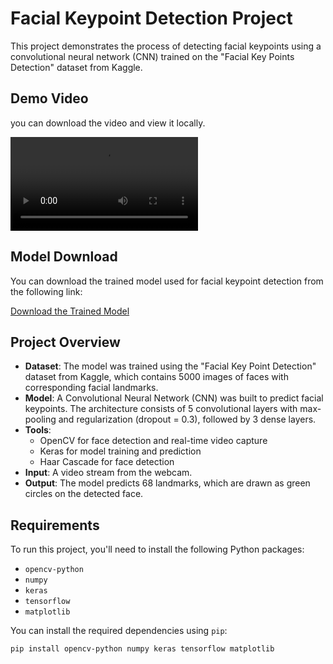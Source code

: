 # Facial Keypoint Detection Project

This project demonstrates the process of detecting facial keypoints using a convolutional neural network (CNN) trained on the "Facial Key Points Detection" dataset from Kaggle.

## Demo Video

you can download the video and view it locally.

![Demo Video](https://github.com/MohamedAhmed35/computer-vision/blob/main/image-classification/Facial-keypoints-detection/bandicam%202024-12-29%2020-07-14-280.mp4)


## Model Download

You can download the trained model used for facial keypoint detection from the following link:

[Download the Trained Model](https://drive.google.com/file/d/1meCa6tbq78QISmsUEuLMvHEI-4CbQnti/view?usp=drive_link)

## Project Overview

- **Dataset**: The model was trained using the "Facial Key Point Detection" dataset from Kaggle, which contains 5000 images of faces with corresponding facial landmarks.
- **Model**: A Convolutional Neural Network (CNN) was built to predict facial keypoints. The architecture consists of 5 convolutional layers with max-pooling and regularization (dropout = 0.3), followed by 3 dense layers.
- **Tools**: 
  - OpenCV for face detection and real-time video capture
  - Keras for model training and prediction
  - Haar Cascade for face detection
- **Input**: A video stream from the webcam.
- **Output**: The model predicts 68 landmarks, which are drawn as green circles on the detected face.

## Requirements

To run this project, you'll need to install the following Python packages:

- `opencv-python`
- `numpy`
- `keras`
- `tensorflow`
- `matplotlib`

You can install the required dependencies using `pip`:

```bash
pip install opencv-python numpy keras tensorflow matplotlib

